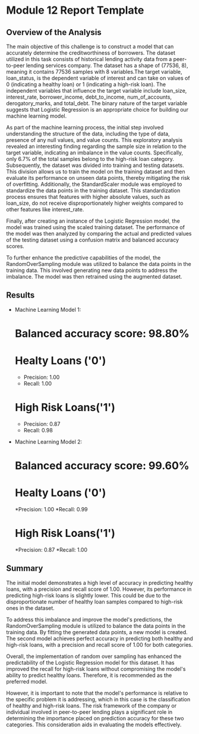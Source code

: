 # Module 12 Report Template

## Overview of the Analysis

The main objective of this challenge is to construct a model that can accurately determine the creditworthiness of borrowers. The dataset utilized in this task consists of historical lending activity data from a peer-to-peer lending services company.
The dataset has a shape of (77536, 8), meaning it contains 77536 samples with 8 variables.The target variable, loan_status, is the dependent variable of interest and can take on values of 0 (indicating a healthy loan) or 1 (indicating a high-risk loan).
The independent variables that influence the target variable include loan_size, interest_rate, borrower_income, debt_to_income, num_of_accounts, derogatory_marks, and total_debt. The binary nature of the target variable suggests that Logistic Regression is an appropriate choice for building our machine learning model.

As part of the machine learning process, the initial step involved understanding the structure of the data, including the type of data, presence of any null values, and value counts. 
This exploratory analysis revealed an interesting finding regarding the sample size in relation to the target variable, indicating an imbalance in the value counts. Specifically, only 6.7% of the total samples belong to the high-risk loan category.
Subsequently, the dataset was divided into training and testing datasets. This division allows us to train the model on the training dataset and then evaluate its performance on unseen data points, thereby mitigating the risk of overfitting. 
Additionally, the StandardScaler module was employed to standardize the data points in the training dataset. This standardization process ensures that features with higher absolute values, such as loan_size, do not receive disproportionately higher weights compared to other features like interest_rate.

Finally, after creating an instance of the Logistic Regression model, the model was trained using the scaled training dataset. The performance of the model was then analyzed by comparing the actual and predicted values of the testing dataset using a confusion matrix and balanced accuracy scores.

To further enhance the predictive capabilities of the model, the RandomOverSampling module was utilized to balance the data points in the training data. This involved generating new data points to address the imbalance. The model was then retrained using the augmented dataset.

## Results


* Machine Learning Model 1:
  # Balanced accuracy score: 98.80%
  # Healty Loans ('0')
  	* Precision: 1.00
 	* Recall: 1.00
  # High Risk Loans('1')
  	* Precision: 0.87
  	* Recall: 0.98



* Machine Learning Model 2:
  # Balanced accuracy score: 99.60%
  # Healty Loans ('0')
	*Precision: 1.00
	*Recall: 0.99
  # High Risk Loans('1')
	*Precision: 0.87
	*Recall: 1.00
## Summary

The initial model demonstrates a high level of accuracy in predicting healthy loans, with a precision and recall score of 1.00. However, its performance in predicting high-risk loans is slightly lower. This could be due to the disproportionate number of healthy loan samples compared to high-risk ones in the dataset.

To address this imbalance and improve the model's predictions, the RandomOverSampling module is utilized to balance the data points in the training data. By fitting the generated data points, a new model is created. The second model achieves perfect accuracy in predicting both healthy and high-risk loans, with a precision and recall score of 1.00 for both categories.

Overall, the implementation of random over sampling has enhanced the predictability of the Logistic Regression model for this dataset. It has improved the recall for high-risk loans without compromising the model's ability to predict healthy loans. Therefore, it is recommended as the preferred model.

However, it is important to note that the model's performance is relative to the specific problem it is addressing, which in this case is the classification of healthy and high-risk loans. The risk framework of the company or individual involved in peer-to-peer lending plays a significant role in determining the importance placed on prediction accuracy for these two categories. This consideration aids in evaluating the models effectively.
